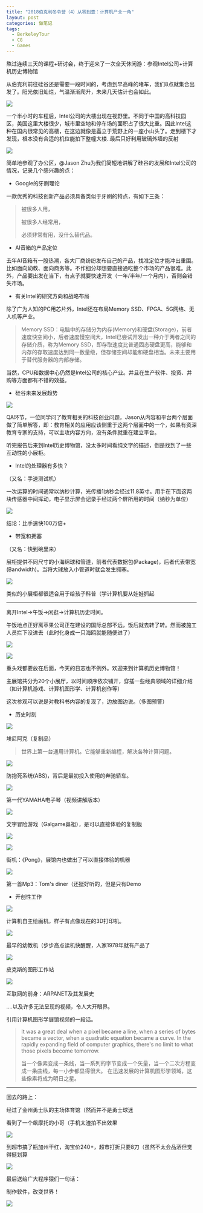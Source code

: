 ```yaml
---
title: "2018伯克利冬令营（4）从零到壹：计算机产业一角"
layout: post
categories: 做笔记
tags:
  - BerkeleyTour
  - CG
  - Games
---
```


熬过连续三天的课程+研讨会，终于迎来了一次全天休闲游：参观Intel公司+计算机历史博物馆

<!-- more -->

从伯克利前往硅谷还是需要一段时间的，考虑到早高峰的堵车，我们8点就集合出发了。阳光依旧灿烂，气温渐渐爬升，未来几天估计也会如此。

![](http://ohn6qfqhe.bkt.clouddn.com/day4-1.jpeg)

一个半小时的车程后，Intel公司的大楼出现在视野里。不同于中国的高科技园区，美国这里大楼很少，城市里空地和停车场的面积占了很大比重。因此Intel这种在国内很常见的高楼，在这边就像是矗立于荒野上的一座小山头了。走到楼下才发现，根本没有合适的机位能拍下整幢大楼..最后只好利用玻璃外墙的反射

![](http://ohn6qfqhe.bkt.clouddn.com/day4-2.jpeg)

简单地参观了办公区，@Jason Zhu为我们简短地讲解了硅谷的发展和Intel公司的情况，记录几个感兴趣的点：

* Google的牙刷理论

一款优秀的科技创新产品必须具备类似于牙刷的特点，有如下三条：

> 被很多人用，
>
> 被很多人经常用，
>
> 必须非常有用，没什么替代品。

* AI音箱的产品定位

去年AI音箱有一股热潮，各大厂商纷纷发布自己的产品，找准定位才能冲出重围。比如面向幼教、面向商务等。不作细分却想要直接通吃整个市场的产品很难。此外，产品要出发在当下，有点子就要快速开发（一年/半年/一个月内），否则会错失市场。

* 有关Intel的研究方向和战略布局

除了广为人知的PC用芯片外，Intel还在布局Memory SSD、FPGA、5G网络、无人机等产业。

> Memory SSD：电脑中的存储分为内存(Memory)和硬盘(Storage)，前者速度快空间小，后者速度慢空间大，Intel已尝试开发出一种介于两者之间的存储介质，称为Memory SSD，即存取速度比普通固态硬盘更高，能够和内存的存取速度达到同一数量级，但存储空间却能和硬盘相当。未来主要用于替代服务器的内部存储。

当然，CPU和数据中心仍然是Intel公司的核心产业。并且在生产软件、投资、并购等方面都有不错的效益。

* 硅谷未来发展趋势

![](http://ohn6qfqhe.bkt.clouddn.com/day4-3.jpeg)

QA环节，一位同学问了教育相关的科技创业问题，Jason从内容和平台两个层面做了简单解答，即：教育相关的应用应该侧重于这两个层面中的一个，如果有资深教育专家的支持，可以主攻内容方向，没有条件就重在建立平台。

听完报告后来到Intel历史博物馆，没太多时间看纯文字的描述，倒是找到了一些互动性的小展柜。

* Intel的处理器有多快？

（又名：手速测试机）

一次运算的时间通常以纳秒计算，光传播1纳秒会经过11.8英寸。用手在下面这两块传感器中间挥动，电子显示屏会记录手经过两个屏所用的时间（纳秒为单位）

![](http://ohn6qfqhe.bkt.clouddn.com/day4-4.jpeg)

结论：比手速快100万倍+

* 带宽和拥塞

（又名：快到碗里来）

展柜提供不同尺寸的小海绵球和管道，前者代表数据包(Package)，后者代表带宽(Bandwidth)。当将大球放入小管道时就会发生拥塞。

![](http://ohn6qfqhe.bkt.clouddn.com/day4-5.jpeg)

类似的小展柜都很适合用于给孩子科普（学计算机要从娃娃抓起

---

离开Intel->午饭->闲逛->计算机历史时间。

午饭地点正好离苹果公司正在建设的国际总部不远，饭后就去转了转。然而被施工人员拦下没进去（此时化身成一只海鸥就能随便进了）

![](http://ohn6qfqhe.bkt.clouddn.com/day4-6.jpeg)

![](http://ohn6qfqhe.bkt.clouddn.com/day4-7.jpeg)

重头戏都要放在后面，今天的日志也不例外。欢迎来到计算机历史博物馆！

主展馆共分为20个小展厅，以时间顺序依次铺开，穿插一些经典领域的详细介绍（如计算机游戏、计算机图形学、计算机创作等）

这次参观可以说是对教科书内容的复现了，边放图边说。（多图预警）

* 历史时刻

![](http://ohn6qfqhe.bkt.clouddn.com/day4-8.jpeg)

埃尼阿克（复制品）

> 世界上第一台通用计算机。它能够重新编程，解决各种计算问题。

![](http://ohn6qfqhe.bkt.clouddn.com/day4-9.jpeg)

防抱死系统(ABS)，背后是最初投入使用的奔驰轿车。

![](http://ohn6qfqhe.bkt.clouddn.com/day4-10.jpeg)

第一代YAMAHA电子琴（视频讲解版本）

![](http://ohn6qfqhe.bkt.clouddn.com/day4-11.jpeg)

文字冒险游戏（Galgame鼻祖），是可以直接体验的复制版

![](http://ohn6qfqhe.bkt.clouddn.com/day4-12.jpeg)

![](http://ohn6qfqhe.bkt.clouddn.com/day4-13.jpeg)

街机：《Pong》，展馆内也做出了可以直接体验的机器

![](http://ohn6qfqhe.bkt.clouddn.com/day4-14.jpeg)

第一首Mp3：Tom's diner（还挺好听的，但是只有Demo

* 开创性工作

![](http://ohn6qfqhe.bkt.clouddn.com/day4-15.jpeg)

计算机自主绘画机，样子有点像现在的3D打印机。

![](http://ohn6qfqhe.bkt.clouddn.com/day4-16.jpeg)

最早的幼教机（步步高点读机快醒醒，人家1978年就有产品了

![](http://ohn6qfqhe.bkt.clouddn.com/day4-17.jpeg)

皮克斯的图形工作站

![](http://ohn6qfqhe.bkt.clouddn.com/day4-18.jpeg)

互联网的前身：ARPANET及其发展史

….以及许多无法呈现的视频，令人大开眼界。

引用计算机图形学展馆视频的一段话。

> It was a great deal when a pixel became a line, when a series of bytes became a vector, when a quadratic equation became a curve. In the rapidly expanding field of computer graphics, there's no limit to what those pixels become tomorrow.
>
> 当一个像素变成一条线，当一系列的字节变成一个矢量，当一个二次方程变成一条曲线，每一小步都显得很大。 在迅速发展的计算机图形学领域，这些像素将成为明日之星。

---

回去的路上：

经过了金州勇士队的主场体育馆（然而并不是勇士球迷

看到了一个飙摩托的小哥（手机太渣拍不出效果

![](http://ohn6qfqhe.bkt.clouddn.com/day4-19.jpeg)

到超市搞了瓶加州干红，淘宝价240+，超市打折只要8刀（虽然不太会品酒但觉得挺划算

![](http://ohn6qfqhe.bkt.clouddn.com/day4-20.jpeg)

最后送给广大程序猿们一句话：

制作软件，改变世界！

![](http://ohn6qfqhe.bkt.clouddn.com/day4-21.jpeg)


